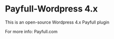 # Payfull-Wordpress 4.x
This is an open-source Wordpress 4.x Payfull plugin

For more info: 
Payfull.com
